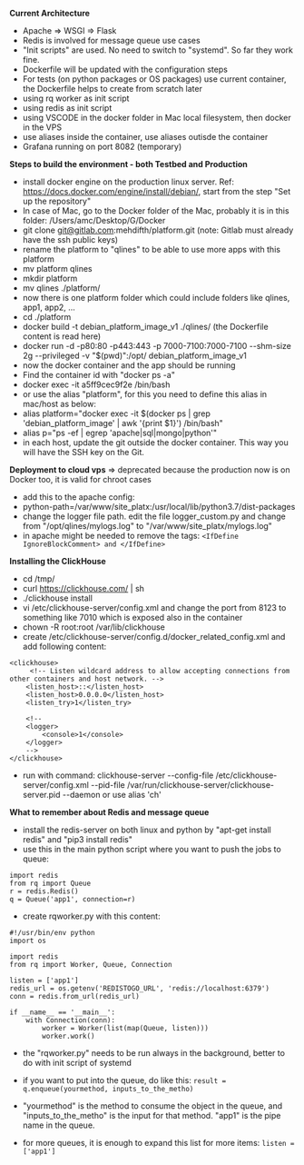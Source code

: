 **Current Architecture**
- Apache => WSGI => Flask
- Redis is involved for message queue use cases
- "Init scripts" are used. No need to switch to "systemd". So far they work fine.
- Dockerfile will be updated with the configuration steps
- For tests (on python packages or OS packages) use current container, the Dockerfile helps to create from scratch later
- using rq worker as init script
- using redis as init script
- using VSCODE in the docker folder in Mac local filesystem, then docker in the VPS
- use aliases inside the container, use aliases outisde the container
- Grafana running on port 8082 (temporary)


**Steps to build the environment - both Testbed and Production**
- install docker engine on the production linux server. Ref: https://docs.docker.com/engine/install/debian/, start from the step "Set up the repository"
- In case of Mac, go to the Docker folder of the Mac, probably it is in this folder: /Users/amc/Desktop/G/Docker
- git clone git@gitlab.com:mehdifth/platform.git  (note: Gitlab must already have the ssh public keys)
- rename the platform to "qlines" to be able to use more apps with this platform
- mv platform qlines
- mkdir platform
- mv qlines ./platform/
- now there is one platform folder which could include folders like qlines, app1, app2, ...
- cd ./platform
- docker build -t debian_platform_image_v1 ./qlines/  (the Dockerfile content is read here)
- docker run -d -p80:80 -p443:443 -p 7000-7100:7000-7100 --shm-size 2g --privileged -v "$(pwd)":/opt/ debian_platform_image_v1
- now the docker container and the app should be running
- Find the container id with "docker ps -a"
- docker exec -it a5ff9cec9f2e /bin/bash
- or use the alias "platform", for this you need to define this alias in mac/host as below:
- alias platform="docker exec -it $(docker ps  | grep 'debian_platform_image' | awk '{print $1}') /bin/bash"
- alias p="ps -ef | egrep 'apache|sql|mongo|python'"
- in each host, update the git outside the docker container. This way you will have the SSH key on the Git.


**Deployment to cloud vps** => deprecated because the production now is on Docker too, it is valid for chroot cases
- add this to the apache config: 
- python-path=/var/www/site_platx:/usr/local/lib/python3.7/dist-packages
- change the logger file path. edit the file logger_custom.py and change from "/opt/qlines/mylogs.log" to "/var/www/site_platx/mylogs.log"
- in apache might be needed to remove the tags: `<IfDefine IgnoreBlockComment> and </IfDefine>`


**Installing the ClickHouse**
- cd /tmp/
- curl https://clickhouse.com/ | sh
- ./clickhouse install
- vi /etc/clickhouse-server/config.xml and change the port from 8123 to something like 7010 which is exposed also in the container
- chown -R root:root /var/lib/clickhouse
- create /etc/clickhouse-server/config.d/docker_related_config.xml and add following content:
```
<clickhouse>
     <!-- Listen wildcard address to allow accepting connections from other containers and host network. -->
    <listen_host>::</listen_host>
    <listen_host>0.0.0.0</listen_host>
    <listen_try>1</listen_try>

    <!--
    <logger>
        <console>1</console>
    </logger>
    -->
</clickhouse>
```

- run with command:
clickhouse-server --config-file /etc/clickhouse-server/config.xml --pid-file /var/run/clickhouse-server/clickhouse-server.pid --daemon
or use alias 'ch'



**What to remember about Redis and message queue**
- install the redis-server on both linux and python by "apt-get install redis" and "pip3 install redis"
- use this in the main python script where you want to push the jobs to queue:
```
import redis
from rq import Queue
r = redis.Redis()
q = Queue('app1', connection=r)
```

- create rqworker.py with this content:
```
#!/usr/bin/env python
import os

import redis
from rq import Worker, Queue, Connection

listen = ['app1']
redis_url = os.getenv('REDISTOGO_URL', 'redis://localhost:6379')
conn = redis.from_url(redis_url)

if __name__ == '__main__':
    with Connection(conn):
        worker = Worker(list(map(Queue, listen)))
        worker.work()

```
- the "rqworker.py" needs to be run always in the background, better to do with init script of systemd
- if you want to put into the queue, do like this:
```result = q.enqueue(yourmethod, inputs_to_the_metho)```

- "yourmethod" is the method to consume the object in the queue, and "inputs_to_the_metho" is the input for that method. "app1" is the pipe name in the queue.
- for more queues, it is enough to expand this list for more items:
```listen = ['app1']```
